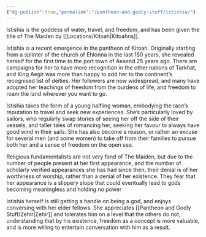 ```yaml
---
{"dg-publish":true,"permalink":"/pantheon-and-godly-stuff/istishia/"}
---
```


Istishia is the goddess of water, travel, and freedom, and has been given the title of The Maiden by [[Locations/Kitoah\|Kitoahns]]. 

Istishia is a recent emergence in the pantheon of Kitoah. Originally starting from a splinter of the church of Ehlonna in the last 150 years, she revealed herself for the first time to the port town of Aesend 25 years ago. There are campaigns for her to have more recognition in the other nations of Tarkhat, and King Aegir was more than happy to add her to the continent’s recognised list of deities. Her followers are now widespread, and many have adopted her teachings of freedom from the burdens of life, and freedom to roam the land wherever you want to go. 

Istishia takes the form of a young halfling woman, embodying the race’s reputation to travel and seek new experiences. She’s particularly loved by sailors, who regularly swap stories of seeing her off the side of their vessels, and taller tales of romancing her, seeking her favour to always have good wind in their sails. She has also become a reason, or rather an excuse for several men (and some women) to take off from their families to pursue both her and a sense of freedom on the open sea.

Religious fundamentalists are not very fond of The Maiden, but due to the number of people present at her first appearance, and the number of scholarly verified appearances she has had since then, their denial is of her worthiness of worship, rather than a denial of her existence. They fear that her appearance is a slippery slope that could eventually lead to gods becoming meaningless and holding no power

Istishia herself is still getting a handle on being a god, and enjoys conversing with her elder fellows. She appreciates [[Pantheon and Godly Stuff/Zehir\|Zehir]] and tolerates him on a level that the others do not, understanding that by his existence, freedom as a concept is more valuable, and is more willing to entertain conversation with him as a result.